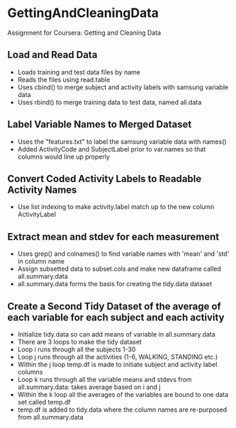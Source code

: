 # GettingAndCleaningData
Assignment for Coursera: Getting and Cleaning Data
## Load and Read Data

* Loads training and test data files by name
* Reads the files using read.table
* Uses cbind() to merge subject and activity labels with samsung variable data
* Uses rbind() to merge training data to test data, named all.data

## Label Variable Names to Merged Dataset

* Uses the "features.txt" to label the samsung variable data with names()
* Added ActivityCode and SubjectLabel prior to var.names so that columns would line up properly

## Convert Coded Activity Labels to Readable Activity Names

* Use list indexing to make activity.label match up to the new column ActivityLabel
## Extract mean and stdev for each measurement

* Uses grep() and colnames() to find variable names with 'mean' and 'std' in column name
* Assign subsetted data to subset.cols and make new dataframe called all.summary.data
* all.summary.data forms the basis for creating the tidy.data dataset

## Create a Second Tidy Dataset of the average of each variable for each subject and each activity

* Initialize tidy.data so can add means of variable in all.summary.data
* There are 3 loops to make the tidy dataset
* Loop i runs through all the subjects 1-30
* Loop j runs through all the activities (1-6, WALKING, STANDING etc.)
* Within the j loop temp.df is made to initiate subject and activity label columns 
* Loop k runs through all the variable means and stdevs from all.summary.data: takes average based on i and j 
* Within the k loop all the averages of the variables are bound to one data set called temp.df
* temp.df is added to tidy.data where the column names are re-purposed from all.summary.data



